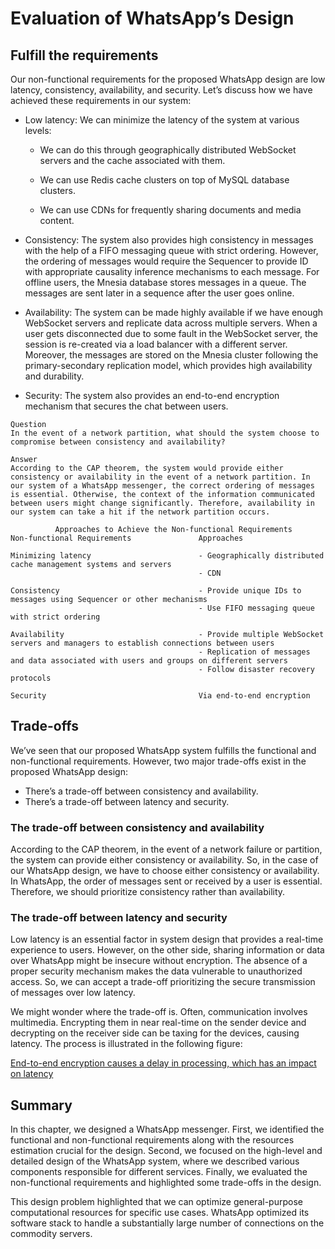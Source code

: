 # Evaluation of WhatsApp’s Design

## Fulfill the requirements
Our non-functional requirements for the proposed WhatsApp design are low latency, consistency, availability, and security. Let’s discuss how we have achieved these requirements in our system:

- Low latency: We can minimize the latency of the system at various levels:

  - We can do this through geographically distributed WebSocket servers and the cache associated with them.

  - We can use Redis cache clusters on top of MySQL database clusters.

  - We can use CDNs for frequently sharing documents and media content.

- Consistency: The system also provides high consistency in messages with the help of a FIFO messaging queue with strict ordering. However, the ordering of messages would require the Sequencer to provide ID with appropriate causality inference mechanisms to each message. For offline users, the Mnesia database stores messages in a queue. The messages are sent later in a sequence after the user goes online.

- Availability: The system can be made highly available if we have enough WebSocket servers and replicate data across multiple servers. When a user gets disconnected due to some fault in the WebSocket server, the session is re-created via a load balancer with a different server. Moreover, the messages are stored on the Mnesia cluster following the primary-secondary replication model, which provides high availability and durability.

- Security: The system also provides an end-to-end encryption mechanism that secures the chat between users.


```
Question
In the event of a network partition, what should the system choose to compromise between consistency and availability?

Answer
According to the CAP theorem, the system would provide either consistency or availability in the event of a network partition. In our system of a WhatsApp messenger, the correct ordering of messages is essential. Otherwise, the context of the information communicated between users might change significantly. Therefore, availability in our system can take a hit if the network partition occurs.
```

```
          Approaches to Achieve the Non-functional Requirements
Non-functional Requirements               Approaches

Minimizing latency                        - Geographically distributed cache management systems and servers
                                          - CDN

Consistency                               - Provide unique IDs to messages using Sequencer or other mechanisms
                                          - Use FIFO messaging queue with strict ordering

Availability                              - Provide multiple WebSocket servers and managers to establish connections between users
                                          - Replication of messages and data associated with users and groups on different servers
                                          - Follow disaster recovery protocols

Security                                  Via end-to-end encryption          
```

## Trade-offs
We’ve seen that our proposed WhatsApp system fulfills the functional and non-functional requirements. However, two major trade-offs exist in the proposed WhatsApp design:

- There’s a trade-off between consistency and availability.
- There’s a trade-off between latency and security.

### The trade-off between consistency and availability
According to the CAP theorem, in the event of a network failure or partition, the system can provide either consistency or availability. So, in the case of our WhatsApp design, we have to choose either consistency or availability. In WhatsApp, the order of messages sent or received by a user is essential. Therefore, we should prioritize consistency rather than availability.


### The trade-off between latency and security
Low latency is an essential factor in system design that provides a real-time experience to users. However, on the other side, sharing information or data over WhatsApp might be insecure without encryption. The absence of a proper security mechanism makes the data vulnerable to unauthorized access. So, we can accept a trade-off prioritizing the secure transmission of messages over low latency.

We might wonder where the trade-off is. Often, communication involves multimedia. Encrypting them in near real-time on the sender device and decrypting on the receiver side can be taxing for the devices, causing latency. The process is illustrated in the following figure:

[End-to-end encryption causes a delay in processing, which has an impact on latency](./e.jpg)


## Summary
In this chapter, we designed a WhatsApp messenger. First, we identified the functional and non-functional requirements along with the resources estimation crucial for the design. Second, we focused on the high-level and detailed design of the WhatsApp system, where we described various components responsible for different services. Finally, we evaluated the non-functional requirements and highlighted some trade-offs in the design.

This design problem highlighted that we can optimize general-purpose computational resources for specific use cases. WhatsApp optimized its software stack to handle a substantially large number of connections on the commodity servers.
